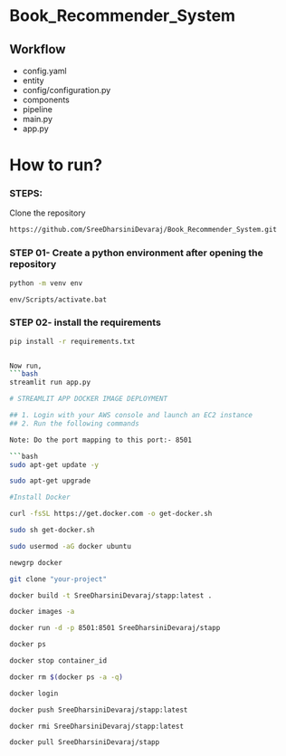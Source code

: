 # Book_Recommender_System

## Workflow

- config.yaml
- entity
- config/configuration.py
- components
- pipeline
- main.py
- app.py


# How to run?
### STEPS:

Clone the repository

```bash
https://github.com/SreeDharsiniDevaraj/Book_Recommender_System.git
```
### STEP 01- Create a python environment after opening the repository

```bash
python -m venv env
```

```bash
env/Scripts/activate.bat
```

### STEP 02- install the requirements
```bash
pip install -r requirements.txt


Now run,
```bash
streamlit run app.py

# STREAMLIT APP DOCKER IMAGE DEPLOYMENT

## 1. Login with your AWS console and launch an EC2 instance
## 2. Run the following commands

Note: Do the port mapping to this port:- 8501

```bash
sudo apt-get update -y

sudo apt-get upgrade

#Install Docker

curl -fsSL https://get.docker.com -o get-docker.sh

sudo sh get-docker.sh

sudo usermod -aG docker ubuntu

newgrp docker
```

```bash
git clone "your-project"
```

```bash
docker build -t SreeDharsiniDevaraj/stapp:latest . 
```

```bash
docker images -a  
```

```bash
docker run -d -p 8501:8501 SreeDharsiniDevaraj/stapp 
```

```bash
docker ps  
```

```bash
docker stop container_id
```

```bash
docker rm $(docker ps -a -q)
```

```bash
docker login 
```

```bash
docker push SreeDharsiniDevaraj/stapp:latest 
```

```bash
docker rmi SreeDharsiniDevaraj/stapp:latest
```

```bash
docker pull SreeDharsiniDevaraj/stapp
```